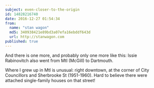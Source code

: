 ```yaml
---
subject: even-closer-to-the-origin
id: 14828216740
date: 2016-12-27 01:54:34
from:
  name: "stan wagon"
  md5: 340938421e89bd3a07efa16ebddf643d
  url: http://stanwagon.com
published: true
---
```

And there is one more, and probably only one more like this: Issie Rabinovitch also went from Mtl (McGill) to Dartmouth. 

Where I grew up in Mtl is unusual: right downtown, at the corner of City Councillors and Sherbrooke St (1951-1960). Hard to believe there were attached single-family houses on that street!
